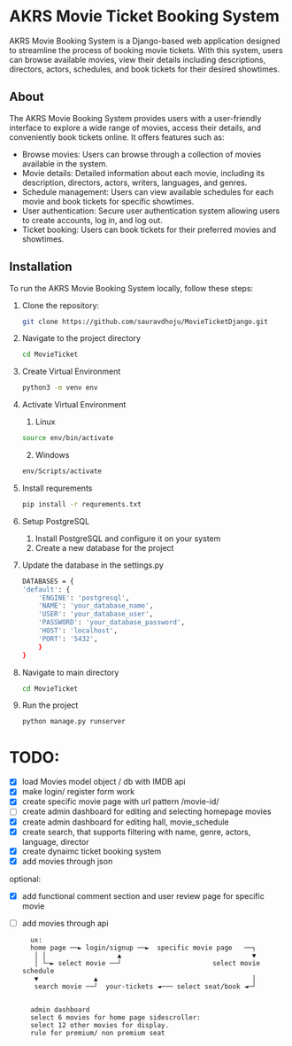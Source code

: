 # AKRS Movie Ticket Booking System

AKRS Movie Booking System is a Django-based web application designed to streamline the process of booking movie tickets. With this system, users can browse available movies, view their details including descriptions, directors, actors, schedules, and book tickets for their desired showtimes.

## About

The AKRS Movie Booking System provides users with a user-friendly interface to explore a wide range of movies, access their details, and conveniently book tickets online. It offers features such as:

- Browse movies: Users can browse through a collection of movies available in the system.
- Movie details: Detailed information about each movie, including its description, directors, actors, writers, languages, and genres.
- Schedule management: Users can view available schedules for each movie and book tickets for specific showtimes.
- User authentication: Secure user authentication system allowing users to create accounts, log in, and log out.
- Ticket booking: Users can book tickets for their preferred movies and showtimes.

## Installation

To run the AKRS Movie Booking System locally, follow these steps:

1. Clone the repository:

   ```bash
   git clone https://github.com/sauravdhoju/MovieTicketDjango.git
    ```

2. Navigate to the project directory
    ```bash
    cd MovieTicket
    ```
3. Create Virtual Environment
    ```bash
    python3 -m venv env
    ```
4. Activate Virtual Environment
    1. Linux
    ```bash
    source env/bin/activate
    ```
    2. Windows
    ```bash
    env/Scripts/activate
    ```
5. Install requrements 
    ```bash
    pip install -r requrements.txt
    ```
6. Setup PostgreSQL
    1. Install PostgreSQL and configure it on your system
    2. Create a new database for the project 

7. Update the database in the settings.py
    ```bash
    DATABASES = {
    'default': {
        'ENGINE': 'postgresql',
        'NAME': 'your_database_name',
        'USER': 'your_database_user',
        'PASSWORD': 'your_database_password',
        'HOST': 'localhost',
        'PORT': '5432',
        }
    }
    ```
8. Navigate to main directory
    ```bash
    cd MovieTicket
    ```
9. Run the project
    ```bash
    python manage.py runserver
    ```















TODO: 
======
- [x] load Movies model object / db with IMDB api
- [x] make login/ register form work
- [x] create specific movie page with url pattern /movie-id/
- [ ] create admin dashboard for editing and selecting homepage movies
- [x] create admin dashboard for editing hall, movie_schedule
- [x] create search, that supports filtering with name, genre, actors, language, director
- [x] create dynaimc ticket booking system
- [x] add movies through json

optional:
- [x] add functional comment section and user review page for specific movie
- [ ] add movies through api


        ux:
        home page ──► login/signup ──►  specific movie page   ──┐
         │ │                  ▲                                 ▼
         │ └─► select movie ──┘                       select movie schedule 
         ▼              ▲                                       │          
         search movie ──┘  your-tickets ◄─── select seat/book ◄─┘


        admin dashboard
        select 6 movies for home page sidescroller:
        select 12 other movies for display.
        rule for premium/ non premium seat
